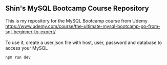 ## Shin's MySQL Bootcamp Course Repository
This is my repository for the MySQL Bootcamp course from Udemy <br>
https://www.udemy.com/course/the-ultimate-mysql-bootcamp-go-from-sql-beginner-to-expert/<br>
<br>
To use it, create a user.json file with host, user, password and database to access your MySQL

```bash
npm run dev
```